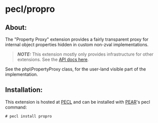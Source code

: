 # pecl/propro

## About:

The "Property Proxy" extension provides a fairly transparent proxy for internal object properties hidden in custom non-zval implementations.

> ***NOTE:***
  This extension mostly only provides infrastructure for other extensions.
  See the [API docs here](http://php.github.io/pecl-php-propro/).

See the php\PropertyProxy class, for the user-land visible part of the implementation.

## Installation:

This extension is hosted at [PECL](http://pecl.php.net) and can be installed with [PEAR](http://pear.php.net)'s pecl command:

    # pecl install propro

